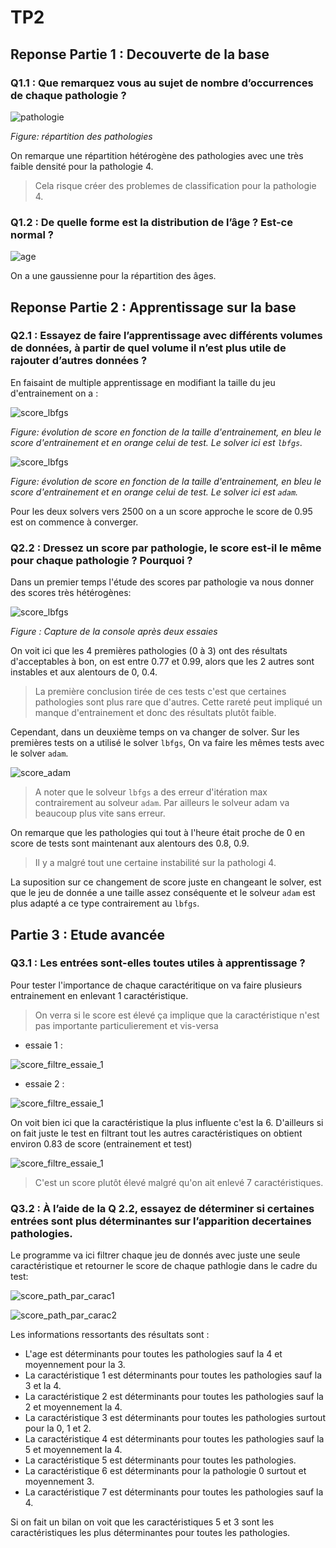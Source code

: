 # TP2

## __Reponse Partie 1__ : Decouverte de la base


### __Q1.1__ : Que remarquez vous au sujet de nombre d’occurrences de chaque pathologie ?


 ![pathologie](https://raw.githubusercontent.com/Harcameur/ia_ensam/main/src/tp2/ressources/répartition_pathologie.png)

_Figure: répartition des pathologies_

On remarque une répartition hétérogène des pathologies avec une très faible densité pour la pathologie 4.

> Cela risque créer des problemes de classification pour la pathologie 4. 

### __Q1.2__ : De quelle forme est la distribution de l’âge ? Est-ce normal ?

 ![age](https://raw.githubusercontent.com/Harcameur/ia_ensam/main/src/tp2/ressources/répartition_age.png)

 On a une gaussienne pour la répartition des âges.

## __Reponse Partie 2__ : Apprentissage sur la base 


### __Q2.1__ : Essayez de faire l’apprentissage avec différents volumes de données, à partir de quel volume il n’est plus utile de rajouter d’autres données ?

En faisaint de multiple apprentissage en modifiant la taille du jeu d'entrainement on a :

 ![score_lbfgs](https://raw.githubusercontent.com/Harcameur/ia_ensam/main/src/tp2/ressources/score_evolution_lbfgs.png)

_Figure: évolution de score en fonction de la taille d'entrainement, en bleu le score d'entrainement et en orange celui de test. Le solver ici est `lbfgs`._

 ![score_lbfgs](https://raw.githubusercontent.com/Harcameur/ia_ensam/main/src/tp2/ressources/score_evolution_adam.png)

_Figure: évolution de score en fonction de la taille d'entrainement, en bleu le score d'entrainement et en orange celui de test. Le solver ici est `adam`._

Pour les deux solvers vers 2500 on a un score approche le score de 0.95 est on commence à converger.

### __Q2.2__ : Dressez un score par pathologie, le score est-il le même pour chaque pathologie ? Pourquoi ?

Dans un premier temps l'étude des scores par pathologie va nous donner des scores très hétérogènes:

 ![score_lbfgs](https://raw.githubusercontent.com/Harcameur/ia_ensam/main/src/tp2/ressources/score_comparaison_pathologie_lbfgs.png)

 _Figure : Capture de la console après deux essaies_

 On voit ici que les 4 premières pathologies (0 à 3) ont des résultats d'acceptables à bon, on est entre 0.77 et 0.99, alors que les 2 autres sont instables et aux alentours de 0, 0.4.

 > La première conclusion tirée de ces tests c'est que certaines pathologies sont plus rare que d'autres. Cette rareté peut impliqué un manque d'entrainement et donc des résultats plutôt faible.

 Cependant, dans un deuxième temps on va changer de solver. Sur les premières tests on a utilisé le solver `lbfgs`, On va faire les mêmes tests avec le solver `adam`.

 ![score_adam](https://raw.githubusercontent.com/Harcameur/ia_ensam/main/src/tp2/ressources/score_comparaison_pathologie_adam.png)

> A noter que le solveur `lbfgs` a des erreur d'itération max contrairement au solveur `adam`.
Par ailleurs le solveur adam va beaucoup plus vite sans erreur.

On remarque que les pathologies qui tout à l'heure était proche de 0 en score de tests sont maintenant aux alentours des 0.8, 0.9.

> Il y a malgré tout une certaine instabilité sur la pathologi 4.

La suposition sur ce changement de score juste en changeant le solver, est que le jeu de donnée a une taille assez conséquente et le solveur `adam` est plus adapté a ce type contrairement au `lbfgs`.

## __Partie 3__ : Etude avancée

### __Q3.1__ : Les entrées sont-elles toutes utiles à apprentissage ?

Pour tester l'importance de chaque caractéritique on va faire plusieurs entrainement en enlevant 1 caractéristique.

>On verra si le score est élevé ça implique que la caractéristique n'est pas importante particulierement et vis-versa
 - essaie 1 :
 
 ![score_filtre_essaie_1](https://raw.githubusercontent.com/Harcameur/ia_ensam/main/src/tp2/ressources/score_sans_une_caracteristique_1er_essai.png)
 
 - essaie 2 :

 ![score_filtre_essaie_1](https://raw.githubusercontent.com/Harcameur/ia_ensam/main/src/tp2/ressources/score_sans_une_caracteristique_1er_essai.png)

 On voit bien ici que la caractéristique la plus influente c'est la 6. D'ailleurs si on fait juste le test en filtrant tout les autres caractéristiques on obtient environ 0.83 de score (entrainement et test)

 ![score_filtre_essaie_1](https://raw.githubusercontent.com/Harcameur/ia_ensam/main/src/tp2/ressources/score_avec_juste_la_caractéristique_6.png)
 
 >C'est un score plutôt élevé malgré qu'on ait enlevé 7 caractéristiques.

### __Q3.2__ : À l’aide de la Q 2.2, essayez de déterminer si certaines entrées sont plus déterminantes sur l’apparition decertaines pathologies.

Le programme va ici filtrer chaque jeu de donnés avec juste une seule caractéristique et retourner le score de chaque pathlogie dans le cadre du test:

 ![score_path_par_carac1](https://raw.githubusercontent.com/Harcameur/ia_ensam/main/src/tp2/ressources/score_path_par_carac1.png)

 ![score_path_par_carac2](https://raw.githubusercontent.com/Harcameur/ia_ensam/main/src/tp2/ressources/score_path_par_carac2.png)

Les informations ressortants des résultats sont :

* L'age est déterminants pour toutes les pathologies sauf la 4 et moyennement pour la 3.
* La caractéristique 1 est déterminants pour toutes les pathologies sauf la 3 et la 4.
* La caractéristique 2 est déterminants pour toutes les pathologies sauf la 2 et moyennement la 4.
* La caractéristique 3 est déterminants pour toutes les pathologies surtout pour la 0, 1 et 2.
* La caractéristique 4 est déterminants pour toutes les pathologies sauf la 5 et moyennement la 4.
* La caractéristique 5 est déterminants pour toutes les pathologies.
* La caractéristique 6 est déterminants pour la pathologie 0 surtout et moyennement 3.
* La caractéristique 7 est déterminants pour toutes les pathologies sauf la 4.

Si on fait un bilan on voit que les caractéristiques 5 et 3 sont les caractéristiques les plus déterminantes pour toutes les pathologies.